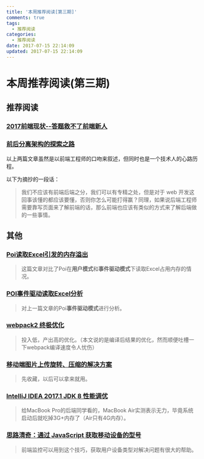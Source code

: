 ```yaml
---
title: '本周推荐阅读[第三期]'
comments: true
tags:
  - 推荐阅读
categories:
  - 推荐阅读
date: 2017-07-15 22:14:09
updated: 2017-07-15 22:14:09
---
```


# 本周推荐阅读(第三期)

## 推荐阅读

### [2017前端现状--答题救不了前端新人](https://segmentfault.com/a/1190000009970844)

### [前后分离架构的探索之路](https://segmentfault.com/a/1190000003795517)

以上两篇文章虽然是以前端工程师的口吻来叙述，但同时也是一个技术人的心路历程。

以下为摘抄的一段话：

> 我们不应该有前端后端之分，我们可以有专精之处，但是对于 web 开发这回事该懂的都应该要懂，否则你怎么可能打得赢？同理，如果说后端工程师需要靠写页面来了解前端的话，那么前端也应该有类似的方式来了解后端做的一些事情。

## 其他
### [Poi读取Excel引发的内存溢出](http://codingo.xyz/index.php/2017/06/29/poi_excel/)

> 这篇文章对比了Poi在**用户模式**和**事件驱动模式**下读取Excel占用内存的情况。

### [POI事件驱动读取Excel分析](http://codingo.xyz/index.php/2017/07/10/poi_excel2/)

> 对上一篇文章的Poi**事件驱动模式**进行分析。

### [webpack2 终极优化](https://mp.weixin.qq.com/s/Z6CXa_5HP4RccfebxzmNng)

> 投入低，产出高的优化。（本文说的是编译后结果的优化，然而顺便吐槽一下webpack编译速度令人忧伤）

### [移动端图片上传旋转、压缩的解决方案](https://juejin.im/entry/5962f6756fb9a06bbd6f871a)

> 先收藏，以后可以拿来就用。

### [IntelliJ IDEA 2017.1 JDK 8 性能调优](https://segmentfault.com/a/1190000010144588)

> 给MacBook Pro的后端同学看的，MacBook Air实测表示无力，毕竟系统启动后就吃掉3G+内存了（Air只有4G内存）。

### [思路清奇：通过 JavaScript 获取移动设备的型号](https://segmentfault.com/a/1190000010157682)

> 前端监控可以用到这个技巧，获取用户设备类型对解决问题有很大的帮助。
